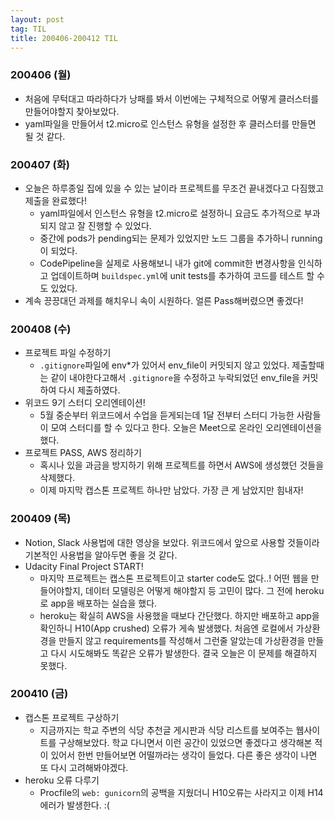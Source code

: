 ```yaml
---
layout: post
tag: TIL
title: 200406-200412 TIL
---
```

### 200406 (월)
- 처음에 무턱대고 따라하다가 낭패를 봐서 이번에는 구체적으로 어떻게 클러스터를 만들어야할지 찾아보았다.
- yaml파일을 만들어서 t2.micro로 인스턴스 유형을 설정한 후 클러스터를 만들면 될 것 같다.

### 200407 (화)
- 오늘은 하루종일 집에 있을 수 있는 날이라 프로젝트를 무조건 끝내겠다고 다짐했고 제출을 완료했다!
   - yaml파일에서 인스턴스 유형을 t2.micro로 설정하니 요금도 추가적으로 부과 되지 않고 잘 진행할 수 있었다.
   - 중간에 pods가 pending되는 문제가 있었지만 노드 그룹을 추가하니 running이 되었다.
   - CodePipeline을 실제로 사용해보니 내가 git에 commit한 변경사항을 인식하고 업데이트하며 `buildspec.yml`에 unit tests를 추가하여 코드를 테스트 할
    수도 있었다.
- 계속 끙끙대던 과제를 해치우니 속이 시원하다. 얼른 Pass해버렸으면 좋겠다!
### 200408 (수)
- 프로젝트 파일 수정하기
  - `.gitignore`파일에 env*가 있어서 env_file이 커밋되지 않고 있었다. 제출할때는 같이 내야한다고해서 `.gitignore`을 수정하고 누락되었던 env_file을 
  커밋하여 다시 제출하였다.
- 위코드 9기 스터디 오리엔테이션!
  - 5월 중순부터 위코드에서 수업을 듣게되는데 1달 전부터 스터디 가능한 사람들이 모여 스터디를 할 수 있다고 한다. 오늘은 Meet으로 온라인 오리엔테이션을 했다.
- 프로젝트 PASS, AWS 정리하기
  - 혹시나 있을 과금을 방지하기 위해 프로젝트를 하면서 AWS에 생성했던 것들을 삭제했다.
  - 이제 마지막 캡스톤 프로젝트 하나만 남았다. 가장 큰 게 남았지만 힘내자!
  
### 200409 (목)
- Notion, Slack 사용법에 대한 영상을 보았다. 위코드에서 앞으로 사용할 것들이라 기본적인 사용법을 알아두면 좋을 것 같다. 
- Udacity Final Project START!
  - 마지막 프로젝트는 캡스톤 프로젝트이고 starter code도 없다..! 어떤 웹을 만들어야할지, 데이터 모델링은 어떻게 해야할지 등 고민이 많다. 그 전에 heroku로 app을 배포하는 실습을 했다.
  - heroku는 확실히 AWS을 사용했을 때보다 간단했다. 하지만 배포하고 app을 확인하니 H10(App crushed) 오류가 게속 발생했다. 처음엔 로컬에서 가상환경을 만들지 않고 requirements를 작성해서 그런줄 알았는데 가상환경을 만들고 다시 시도해봐도 똑같은 오류가 발생한다. 결국 오늘은 이 문제를 해결하지 못했다.

### 200410 (금)
- 캡스톤 프로젝트 구상하기
   - 지금까지는 학교 주변의 식당 추천글 게시판과 식당 리스트를 보여주는 웹사이트를 구상해보았다. 학교 다니면서 이런 공간이 있었으면 좋겠다고 생각해본 적이 있어서 한번 만들어보면 어떨까라는 생각이 들었다. 다른 좋은 생각이 나면 또 다시 고려해봐야겠다.
- heroku 오류 다루기
  - Procfile의 `web: gunicorn`의 공백을 지웠더니 H10오류는 사라지고 이제 H14에러가 발생한다. :( 
  
